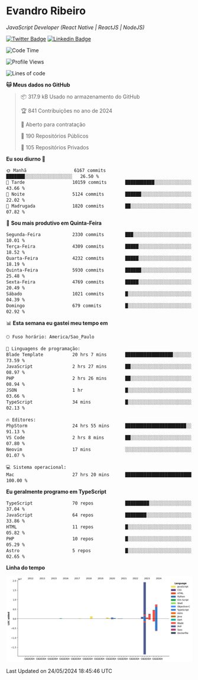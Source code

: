 # Evandro **Ribeiro**

*JavaScript Developer (React Native | ReactJS | NodeJS)*

[![Twitter Badge](https://img.shields.io/badge/-@ribeiroevandro-201B2D?style=flat-square&labelColor=201B2D&logo=twitter&logoColor=white&link=https://twitter.com/ribeiroevandro)](https://twitter.com/ribeiroevandro) 
[![Linkedin Badge](https://img.shields.io/badge/-Evandro%20Ribeiro-201B2D?style=flat-square&logo=Linkedin&logoColor=white&link=https://www.linkedin.com/in/ribeiroevandro)](https://www.linkedin.com/in/ribeiroevandro) 


<!--START_SECTION:waka-->
![Code Time](http://img.shields.io/badge/Code%20Time-3%2C926%20hrs%2012%20mins-blue)

![Profile Views](http://img.shields.io/badge/Visualizac%C3%B5es%20do%20perfil-20-blue)

![Lines of code](https://img.shields.io/badge/Desde%20o%20Hello%20World%20eu%20escrevi-38.4%20million%20linhas%20de%20c%C3%B3digo-blue)

**🐱 Meus dados no GitHub** 

> 📦 317.9 kB Usado no armazenamento do GitHub 
 > 
> 🏆 841 Contribuições no ano de 2024
 > 
> 💼 Aberto para contratação
 > 
> 📜 190 Repositórios Públicos 
 > 
> 🔑 105 Repositórios Privados 
 > 
**Eu sou diurno 🐤** 

```text
🌞 Manhã                  6167 commits        ███████░░░░░░░░░░░░░░░░░░   26.50 % 
🌆 Tarde                  10159 commits       ███████████░░░░░░░░░░░░░░   43.66 % 
🌃 Noite                  5124 commits        ██████░░░░░░░░░░░░░░░░░░░   22.02 % 
🌙 Madrugada              1820 commits        ██░░░░░░░░░░░░░░░░░░░░░░░   07.82 % 
```
📅 **Sou mais produtivo em Quinta-Feira** 

```text
Segunda-Feira            2330 commits        ███░░░░░░░░░░░░░░░░░░░░░░   10.01 % 
Terça-Feira              4309 commits        █████░░░░░░░░░░░░░░░░░░░░   18.52 % 
Quarta-Feira             4232 commits        █████░░░░░░░░░░░░░░░░░░░░   18.19 % 
Quinta-Feira             5930 commits        ██████░░░░░░░░░░░░░░░░░░░   25.48 % 
Sexta-Feira              4769 commits        █████░░░░░░░░░░░░░░░░░░░░   20.49 % 
Sábado                   1021 commits        █░░░░░░░░░░░░░░░░░░░░░░░░   04.39 % 
Domingo                  679 commits         █░░░░░░░░░░░░░░░░░░░░░░░░   02.92 % 
```


📊 **Esta semana eu gastei meu tempo em** 

```text
🕑︎ Fuso horário: America/Sao_Paulo

💬 Linguagens de programação: 
Blade Template           20 hrs 7 mins       ██████████████████░░░░░░░   73.59 % 
JavaScript               2 hrs 27 mins       ██░░░░░░░░░░░░░░░░░░░░░░░   08.97 % 
PHP                      2 hrs 26 mins       ██░░░░░░░░░░░░░░░░░░░░░░░   08.94 % 
JSON                     1 hr                █░░░░░░░░░░░░░░░░░░░░░░░░   03.66 % 
TypeScript               34 mins             █░░░░░░░░░░░░░░░░░░░░░░░░   02.13 % 

🔥 Editores: 
PhpStorm                 24 hrs 55 mins      ███████████████████████░░   91.13 % 
VS Code                  2 hrs 8 mins        ██░░░░░░░░░░░░░░░░░░░░░░░   07.80 % 
Neovim                   17 mins             ░░░░░░░░░░░░░░░░░░░░░░░░░   01.07 % 

💻 Sistema operacional: 
Mac                      27 hrs 20 mins      █████████████████████████   100.00 % 
```

**Eu geralmente programo em TypeScript** 

```text
TypeScript               70 repos            █████████░░░░░░░░░░░░░░░░   37.04 % 
JavaScript               64 repos            ████████░░░░░░░░░░░░░░░░░   33.86 % 
HTML                     11 repos            █░░░░░░░░░░░░░░░░░░░░░░░░   05.82 % 
PHP                      10 repos            █░░░░░░░░░░░░░░░░░░░░░░░░   05.29 % 
Astro                    5 repos             █░░░░░░░░░░░░░░░░░░░░░░░░   02.65 % 
```



**Linha do tempo**

![Lines of Code chart](https://raw.githubusercontent.com/ribeiroevandro/ribeiroevandro/main/assets/bar_graph.png)


 Last Updated on 24/05/2024 18:45:46 UTC
<!--END_SECTION:waka-->
